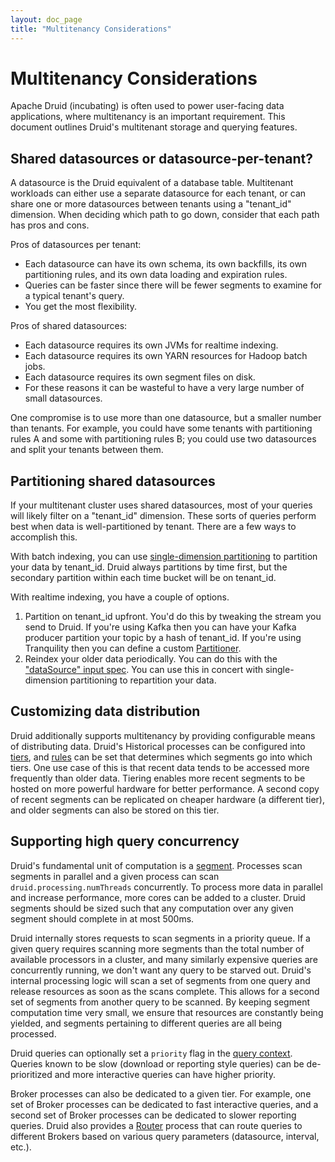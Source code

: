 ```yaml
---
layout: doc_page
title: "Multitenancy Considerations"
---
```


<!--
  ~ Licensed to the Apache Software Foundation (ASF) under one
  ~ or more contributor license agreements.  See the NOTICE file
  ~ distributed with this work for additional information
  ~ regarding copyright ownership.  The ASF licenses this file
  ~ to you under the Apache License, Version 2.0 (the
  ~ "License"); you may not use this file except in compliance
  ~ with the License.  You may obtain a copy of the License at
  ~
  ~   http://www.apache.org/licenses/LICENSE-2.0
  ~
  ~ Unless required by applicable law or agreed to in writing,
  ~ software distributed under the License is distributed on an
  ~ "AS IS" BASIS, WITHOUT WARRANTIES OR CONDITIONS OF ANY
  ~ KIND, either express or implied.  See the License for the
  ~ specific language governing permissions and limitations
  ~ under the License.
  -->

# Multitenancy Considerations

Apache Druid (incubating) is often used to power user-facing data applications, where multitenancy is an important requirement. This
document outlines Druid's multitenant storage and querying features.

## Shared datasources or datasource-per-tenant?

A datasource is the Druid equivalent of a database table. Multitenant workloads can either use a separate datasource
for each tenant, or can share one or more datasources between tenants using a "tenant_id" dimension. When deciding
which path to go down, consider that each path has pros and cons.

Pros of datasources per tenant:

- Each datasource can have its own schema, its own backfills, its own partitioning rules, and its own data loading
and expiration rules.
- Queries can be faster since there will be fewer segments to examine for a typical tenant's query.
- You get the most flexibility.

Pros of shared datasources:

- Each datasource requires its own JVMs for realtime indexing.
- Each datasource requires its own YARN resources for Hadoop batch jobs.
- Each datasource requires its own segment files on disk.
- For these reasons it can be wasteful to have a very large number of small datasources.

One compromise is to use more than one datasource, but a smaller number than tenants. For example, you could have some
tenants with partitioning rules A and some with partitioning rules B; you could use two datasources and split your
tenants between them.

## Partitioning shared datasources

If your multitenant cluster uses shared datasources, most of your queries will likely filter on a "tenant_id"
dimension. These sorts of queries perform best when data is well-partitioned by tenant. There are a few ways to
accomplish this.

With batch indexing, you can use [single-dimension partitioning](../ingestion/hadoop.html#single-dimension-partitioning)
to partition your data by tenant_id. Druid always partitions by time first, but the secondary partition within each
time bucket will be on tenant_id.

With realtime indexing, you have a couple of options.

1. Partition on tenant_id upfront. You'd do this by tweaking the stream you send to Druid. If you're using Kafka then
you can have your Kafka producer partition your topic by a hash of tenant_id. If you're using Tranquility then you can
define a custom [Partitioner](http://static.druid.io/tranquility/api/latest/#com.metamx.tranquility.partition.Partitioner).
2. Reindex your older data periodically. You can do this with the ["dataSource" input spec](../ingestion/hadoop.html#datasource).
You can use this in concert with single-dimension partitioning to repartition your data.

## Customizing data distribution

Druid additionally supports multitenancy by providing configurable means of distributing data. Druid's Historical processes 
can be configured into [tiers](../operations/rule-configuration.html), and [rules](../operations/rule-configuration.html) 
can be set that determines which segments go into which tiers. One use case of this is that recent data tends to be accessed 
more frequently than older data. Tiering enables more recent segments to be hosted on more powerful hardware for better performance. 
A second copy of recent segments can be replicated on cheaper hardware (a different tier), and older segments can also be 
stored on this tier.

## Supporting high query concurrency

Druid's fundamental unit of computation is a [segment](../design/segments.html). Processes scan segments in parallel and a
given process can scan `druid.processing.numThreads` concurrently. To
process more data in parallel and increase performance, more cores can be added to a cluster. Druid segments
should be sized such that any computation over any given segment should complete in at most 500ms.

Druid internally stores requests to scan segments in a priority queue. If a given query requires scanning
more segments than the total number of available processors in a cluster, and many similarly expensive queries are concurrently
running, we don't want any query to be starved out. Druid's internal processing logic will scan a set of segments from one query and release resources as soon as the scans complete.
This allows for a second set of segments from another query to be scanned. By keeping segment computation time very small, we ensure
that resources are constantly being yielded, and segments pertaining to different queries are all being processed.

Druid queries can optionally set a `priority` flag in the [query context](../querying/query-context.html). Queries known to be
slow (download or reporting style queries) can be de-prioritized and more interactive queries can have higher priority. 

Broker processes can also be dedicated to a given tier. For example, one set of Broker processes can be dedicated to fast interactive queries, 
and a second set of Broker processes can be dedicated to slower reporting queries. Druid also provides a [Router](../development/router.html) 
process that can route queries to different Brokers based on various query parameters (datasource, interval, etc.).  
